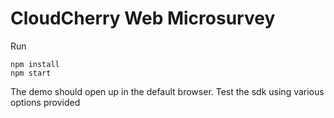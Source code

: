 # CloudCherry Web Microsurvey
Run   
```
npm install
npm start
```
The demo should open up in the default browser.
Test the sdk using various options provided